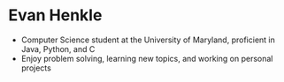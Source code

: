 # **Evan Henkle**

* Computer Science student at the University of Maryland, proficient in Java, Python, and C
* Enjoy problem solving, learning new topics, and working on personal projects
